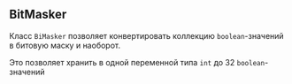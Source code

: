 <h2>BitMasker</h2>

Класс `BiMasker` позволяет конвертировать коллекцию `boolean`-значений в битовую маску и наоборот.

Это позволяет хранить в одной переменной типа `int` до 32 `boolean`-значений
